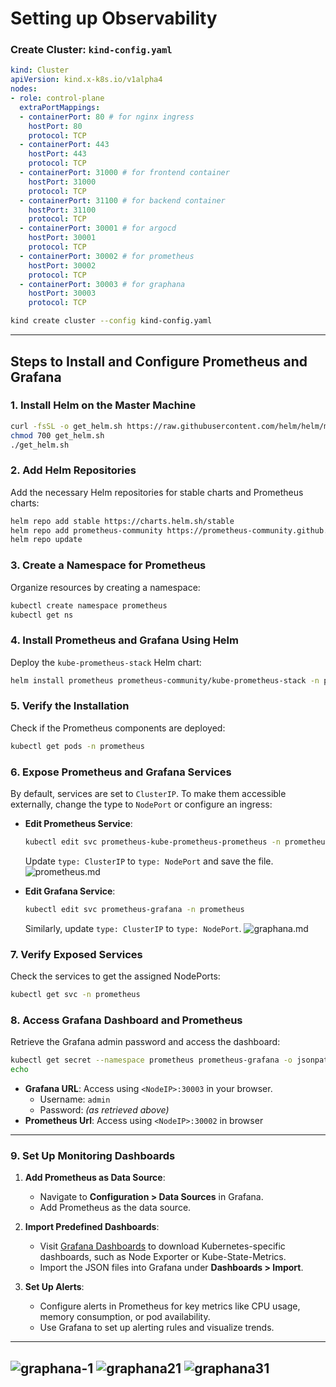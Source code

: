 # Setting up Observability 

### Create Cluster: `kind-config.yaml`
```yaml
kind: Cluster
apiVersion: kind.x-k8s.io/v1alpha4
nodes:
- role: control-plane
  extraPortMappings:
  - containerPort: 80 # for nginx ingress
    hostPort: 80
    protocol: TCP
  - containerPort: 443
    hostPort: 443
    protocol: TCP
  - containerPort: 31000 # for frontend container 
    hostPort: 31000
    protocol: TCP
  - containerPort: 31100 # for backend container
    hostPort: 31100
    protocol: TCP
  - containerPort: 30001 # for argocd
    hostPort: 30001
    protocol: TCP
  - containerPort: 30002 # for prometheus
    hostPort: 30002
    protocol: TCP
  - containerPort: 30003 # for graphana
    hostPort: 30003
    protocol: TCP
```

```bash
kind create cluster --config kind-config.yaml
```

---

## Steps to Install and Configure Prometheus and Grafana  

### 1. **Install Helm on the Master Machine**  
```bash
curl -fsSL -o get_helm.sh https://raw.githubusercontent.com/helm/helm/main/scripts/get-helm-3
chmod 700 get_helm.sh
./get_helm.sh
```

### 2. **Add Helm Repositories**  
Add the necessary Helm repositories for stable charts and Prometheus charts:  
```bash
helm repo add stable https://charts.helm.sh/stable
helm repo add prometheus-community https://prometheus-community.github.io/helm-charts
helm repo update
```

### 3. **Create a Namespace for Prometheus**  
Organize resources by creating a namespace:  
```bash
kubectl create namespace prometheus
kubectl get ns
```

### 4. **Install Prometheus and Grafana Using Helm**  
Deploy the `kube-prometheus-stack` Helm chart:  
```bash
helm install prometheus prometheus-community/kube-prometheus-stack -n prometheus
```

### 5. **Verify the Installation**  
Check if the Prometheus components are deployed:  
```bash
kubectl get pods -n prometheus
```

### 6. **Expose Prometheus and Grafana Services**  
By default, services are set to `ClusterIP`. To make them accessible externally, change the type to `NodePort` or configure an ingress:  

- **Edit Prometheus Service**:  
  ```bash
  kubectl edit svc prometheus-kube-prometheus-prometheus -n prometheus
  ```  
  Update `type: ClusterIP` to `type: NodePort` and save the file.  
  ![prometheus.md](../assets/prometheus.png)

- **Edit Grafana Service**:  
  ```bash
  kubectl edit svc prometheus-grafana -n prometheus
  ```  
  Similarly, update `type: ClusterIP` to `type: NodePort`. 
  ![graphana.md](../assets/graphana.png)

### 7. **Verify Exposed Services**  
Check the services to get the assigned NodePorts:  
```bash
kubectl get svc -n prometheus
```

### 8. **Access Grafana Dashboard and Prometheus**  
Retrieve the Grafana admin password and access the dashboard:  
```bash
kubectl get secret --namespace prometheus prometheus-grafana -o jsonpath="{.data.admin-password}" | base64 --decode
echo
```

- **Grafana URL**: Access using `<NodeIP>:30003` in your browser.  
  - Username: `admin`  
  - Password: *(as retrieved above)*  
- **Prometheus Url**: Access using `<NodeIP>:30002` in browser

---

### 9. **Set Up Monitoring Dashboards**  
1. **Add Prometheus as Data Source**:  
   - Navigate to **Configuration > Data Sources** in Grafana.  
   - Add Prometheus as the data source.  

2. **Import Predefined Dashboards**:  
   - Visit [Grafana Dashboards](https://grafana.com/grafana/dashboards/) to download Kubernetes-specific dashboards, such as Node Exporter or Kube-State-Metrics.  
   - Import the JSON files into Grafana under **Dashboards > Import**.  

3. **Set Up Alerts**:  
   - Configure alerts in Prometheus for key metrics like CPU usage, memory consumption, or pod availability.  
   - Use Grafana to set up alerting rules and visualize trends.  
---
![graphana-1](../assets/graphana-1.png)
![graphana21](../assets/graphana-2.png)
![graphana31](../assets/graphana-3.png)
---